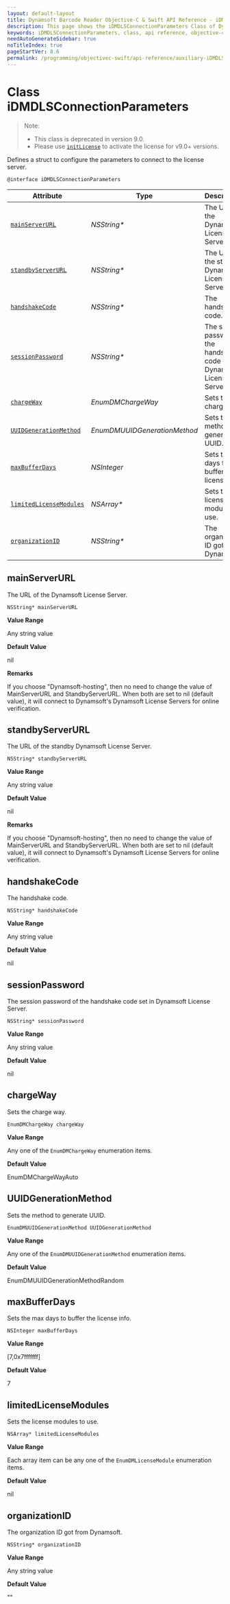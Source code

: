 ```yaml
---
layout: default-layout
title: Dynamsoft Barcode Reader Objective-C & Swift API Reference - iDMDLSConnectionParameters Class
description: This page shows the iDMDLSConnectionParameters Class of Dynamsoft Barcode Reader for iOS SDK.
keywords: iDMDLSConnectionParameters, class, api reference, objective-c, oc, swift
needAutoGenerateSidebar: true
noTitleIndex: true
pageStartVer: 8.6
permalink: /programming/objectivec-swift/api-reference/auxiliary-iDMDLSConnectionParameters.html
---
```



# Class iDMDLSConnectionParameters

> Note:
>
> - This class is deprecated in version 9.0.
> - Please use [`initLicense`](primary-license.md#initlicense) to activate the license for v9.0+ versions.

Defines a struct to configure the parameters to connect to the license server.  

```objc
@interface iDMDLSConnectionParameters
```

| Attribute | Type | Descriptions |
|---------- | ---- | ------------ |
| [`mainServerURL`](#mainserverurl) | *NSString\** | The URL of the Dynamsoft License Server. |
| [`standbyServerURL`](#standbyserverurl) | *NSString\** | The URL of the standby Dynamsoft License Server. |
| [`handshakeCode`](#handshakecode) | *NSString\** | The handshake code. |
| [`sessionPassword`](#sessionpassword) | *NSString\** | The session password of the handshake code set in Dynamsoft License Server. |
| [`chargeWay`](#chargeway) | *EnumDMChargeWay* | Sets the charge way. |
| [`UUIDGenerationMethod`](#uuidgenerationmethod) | *EnumDMUUIDGenerationMethod* | Sets the method to generate UUID. |
| [`maxBufferDays`](#maxbufferdays) | *NSInteger* | Sets the max days to buffer the license info. |
| [`limitedLicenseModules`](#limitedlicensemodules) | *NSArray\** | Sets the license modules to use. |
| [`organizationID`](#organizationid) | *NSString\** | The organization ID got from Dynamsoft. |

## mainServerURL

The URL of the Dynamsoft License Server.

```objc
NSString* mainServerURL
```

**Value Range**

Any string value

**Default Value**

nil

**Remarks**

If you choose "Dynamsoft-hosting", then no need to change the value of MainServerURL and StandbyServerURL. When both are set to nil (default value), it will connect to Dynamsoft's Dynamsoft License Servers for online verification.

## standbyServerURL

The URL of the standby Dynamsoft License Server.

```objc
NSString* standbyServerURL
```

**Value Range**

Any string value

**Default Value**

nil

**Remarks**

If you choose "Dynamsoft-hosting", then no need to change the value of MainServerURL and StandbyServerURL. When both are set to nil (default value), it will connect to Dynamsoft's Dynamsoft License Servers for online verification.

## handshakeCode

The handshake code.

```objc
NSString* handshakeCode
```

**Value Range**

Any string value

**Default Value**

nil

## sessionPassword

The session password of the handshake code set in Dynamsoft License Server.

```objc
NSString* sessionPassword
```

**Value Range**

Any string value

**Default Value**

nil

## chargeWay

Sets the charge way.

```objc
EnumDMChargeWay chargeWay
```

**Value Range**

Any one of the `EnumDMChargeWay` enumeration items.

**Default Value**

EnumDMChargeWayAuto

## UUIDGenerationMethod

Sets the method to generate UUID.

```objc
EnumDMUUIDGenerationMethod UUIDGenerationMethod
```

**Value Range**

Any one of the `EnumDMUUIDGenerationMethod` enumeration items.

**Default Value**

EnumDMUUIDGenerationMethodRandom

## maxBufferDays

Sets the max days to buffer the license info.

```objc
NSInteger maxBufferDays
```

**Value Range**

[7,0x7fffffff]

**Default Value**

7

## limitedLicenseModules

Sets the license modules to use.

```objc
NSArray* limitedLicenseModules
```

**Value Range**

Each array item can be any one of the `EnumDMLicenseModule` enumeration items.

**Default Value**

nil

## organizationID

The organization ID got from Dynamsoft.

```objc
NSString* organizationID
```

**Value Range**

Any string value

**Default Value**

""
